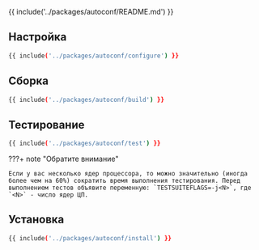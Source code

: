 {{ include('../packages/autoconf/README.md') }}

## Настройка

```bash 
{{ include('../packages/autoconf/configure') }}
```

## Сборка

```bash 
{{ include('../packages/autoconf/build') }}
```

## Тестирование

```bash 
{{ include('../packages/autoconf/test') }}
```

???+ note "Обратите внимание"
	
	Если у вас несколько ядер процессора, то можно значительно (иногда более чем на 60%) сократить время выполнения тестирования. Перед выполнением тестов объявите переменную: `TESTSUITEFLAGS=-j<N>`, где `<N>` - число ядер ЦП.

## Установка

```bash 
{{ include('../packages/autoconf/install') }}
```


